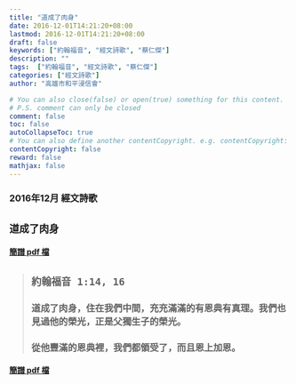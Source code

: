 ```yaml
---
title: "道成了肉身"
date: 2016-12-01T14:21:20+08:00
lastmod: 2016-12-01T14:21:20+08:00
draft: false
keywords: ["約翰福音", "經文詩歌", "蔡仁傑"]
description: ""
tags:  ["約翰福音", "經文詩歌", "蔡仁傑"]
categories: ["經文詩歌"]
author: "高雄市和平浸信會"

# You can also close(false) or open(true) something for this content.
# P.S. comment can only be closed
comment: false
toc: false
autoCollapseToc: true
# You can also define another contentCopyright. e.g. contentCopyright: "This is another copyright."
contentCopyright: false
reward: false
mathjax: false
---
```


### 2016年12月 經文詩歌

## `道成了肉身`

#### [簡譜 pdf 檔](/pdf-h/h201612.pdf "道成了肉身")

> ## `約翰福音 1:14, 16`
> 
> ### 道成了肉身，住在我們中間，充充滿滿的有恩典有真理。我們也見過他的榮光，正是父獨生子的榮光。
>
> ### 從他豐滿的恩典裡，我們都領受了，而且恩上加恩。

#### [簡譜 pdf 檔](/pdf-h/h201612.pdf "道成了肉身")